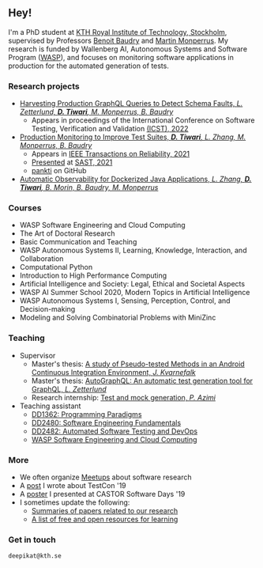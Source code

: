 ## Hey!

I'm a PhD student at [KTH Royal Institute of Technology, Stockholm](https://www.kth.se/profile/deepikat), supervised by Professors [Benoit Baudry](https://softwarediversity.eu/) and [Martin Monperrus](https://www.monperrus.net/martin/). My research is funded by Wallenberg AI, Autonomous Systems and Software Program ([WASP](https://wasp-sweden.org/)), and focuses on monitoring software applications in production for the automated generation of tests.

### Research projects
- [Harvesting Production GraphQL Queries to Detect Schema Faults, _L. Zetterlund, **D. Tiwari**, M. Monperrus, B. Baudry_](https://arxiv.org/abs/2112.08267)
  - Appears in proceedings of the International Conference on Software Testing, Verification and Validation [(ICST), 2022](https://icst2022.vrain.upv.es/)
- [Production Monitoring to Improve Test Suites, _**D. Tiwari**, L. Zhang, M. Monperrus, B. Baudry_](https://arxiv.org/abs/2012.01198)
  - Appears in [IEEE Transactions on Reliability, 2021](https://ieeexplore.ieee.org/document/9526340)
  - [Presented](https://youtu.be/jdi9hwoDqng) at [SAST, 2021](https://sast.se/index.jsp)
  - [pankti](https://github.com/castor-software/pankti) on GitHub
- [Automatic Observability for Dockerized Java Applications, _L. Zhang, **D. Tiwari**, B. Morin, B. Baudry, M. Monperrus_](https://arxiv.org/abs/1912.06914)

### Courses
- WASP Software Engineering and Cloud Computing
- The Art of Doctoral Research
- Basic Communication and Teaching
- WASP Autonomous Systems II, Learning, Knowledge, Interaction, and Collaboration
- Computational Python
- Introduction to High Performance Computing
- Artificial Intelligence and Society: Legal, Ethical and Societal Aspects
- WASP AI Summer School 2020, Modern Topics in Artificial Intelligence
- WASP Autonomous Systems I, Sensing, Perception, Control, and Decision-making
- Modeling and Solving Combinatorial Problems with MiniZinc

### Teaching
- Supervisor
  - Master's thesis: [A study of Pseudo-tested Methods in an Android Continuous Integration Environment, _J. Kvarnefalk_](http://kth.diva-portal.org/smash/record.jsf?pid=diva2%3A1468320&dswid=-6068)
  - Master's thesis: [AutoGraphQL: An automatic test generation tool for GraphQL, _L. Zetterlund_](https://kth.diva-portal.org/smash/record.jsf?pid=diva2:1601868)
  - Research internship: [Test and mock generation, _P. Azimi_](https://github.com/Parsa-azm/Test-and-Mock-Generation)
- Teaching assistant
  - [DD1362: Programming Paradigms](https://www.kth.se/student/kurser/kurs/DD1362)
  - [DD2480: Software Engineering Fundamentals](https://www.kth.se/student/kurser/kurs/DD2480)
  - [DD2482: Automated Software Testing and DevOps](https://github.com/KTH/devops-course)
  - [WASP Software Engineering and Cloud Computing](https://wasp-sweden.org/graduate-school/as-graduate-school-courses/)

### More
- We often organize [Meetups](https://www.meetup.com/KTH-Software-Research-Meetup/) about software research
- A [post](https://deepikatiwari92.medium.com/takeaways-from-testcon-europe-2019-7fdc058631a7) I wrote about TestCon '19
- A [poster](https://castor-software-days-2019.github.io/posters) I presented at CASTOR Software Days '19
- I sometimes update the following:
  - [Summaries of papers related to our research](https://github.com/Deee92/journal/tree/master/papers)
  - [A list of free and open resources for learning](https://github.com/Deee92/journal/blob/master/resources/free.md)

### Get in touch
`deepikat@kth.se`

